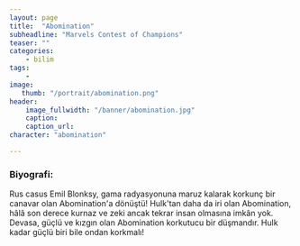 ```yaml
---
layout: page
title:  "Abomination"
subheadline: "Marvels Contest of Champions"
teaser: ""
categories:
    - bilim
tags:
    -
image:
   thumb: "/portrait/abomination.png"
header:
    image_fullwidth: "/banner/abomination.jpg"
    caption: 
    caption_url: 
character: "abomination"

---
```


### Biyografi:

Rus casus Emil Blonksy, gama radyasyonuna maruz kalarak korkunç bir canavar olan Abomination'a dönüştü! Hulk'tan daha da iri olan Abomination, hâlâ son derece kurnaz ve zeki ancak tekrar insan olmasına imkân yok. Devasa, güçlü ve kızgın olan Abomination korkutucu bir düşmandır. Hulk kadar güçlü biri bile ondan korkmalı!
